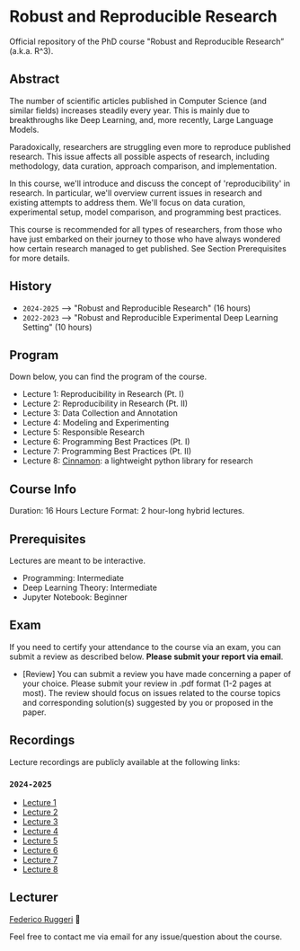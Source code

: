 # ****Robust and Reproducible Research****

Official repository of the PhD course "Robust and Reproducible Research” (a.k.a. R^3).

## Abstract

The number of scientific articles published in Computer Science (and similar fields) increases steadily every year.
This is mainly due to breakthroughs like Deep Learning, and, more recently, Large Language Models.

Paradoxically, researchers are struggling even more to reproduce published research.
This issue affects all possible aspects of research, including methodology, data curation, approach comparison, and implementation.

In this course, we'll introduce and discuss the concept of 'reproducibility' in research.
In particular, we'll overview current issues in research and existing attempts to address them.
We'll focus on data curation, experimental setup, model comparison, and programming best practices.

This course is recommended for all types of researchers, from those who have just embarked on their journey to those who have always wondered how certain research managed to get published. See Section Prerequisites for more details.

## History

- ``2024-2025`` --> "Robust and Reproducible Research" (16 hours)
- ``2022-2023`` --> "Robust and Reproducible Experimental Deep Learning Setting" (10 hours)

## Program

Down below, you can find the program of the course.

- Lecture 1: Reproducibility in Research (Pt. I)
- Lecture 2: Reproducibility in Research (Pt. II)
- Lecture 3: Data Collection and Annotation
- Lecture 4: Modeling and Experimenting
- Lecture 5: Responsible Research
- Lecture 6: Programming Best Practices (Pt. I)
- Lecture 7: Programming Best Practices (Pt. II)
- Lecture 8: [Cinnamon](https://github.com/nlp-unibo/cinnamon): a lightweight python library for research

## Course Info

Duration: 16 Hours
Lecture Format: 2 hour-long hybrid lectures.

## Prerequisites

Lectures are meant to be interactive.

- Programming: Intermediate
- Deep Learning Theory: Intermediate
- Jupyter Notebook: Beginner

## Exam

If you need to certify your attendance to the course via an exam, you can submit a review as described below. **Please submit your report via email**.
 
- [Review] You can submit a review you have made concerning a paper of your choice. Please submit your review in .pdf format (1-2 pages at most). The review should focus on issues related to the course topics and corresponding solution(s) suggested by you or proposed in the paper.

## Recordings

Lecture recordings are publicly available at the following links:

### ``2024-2025``

- [Lecture 1](https://zenodo.org/records/15622312)
- [Lecture 2](https://zenodo.org/records/15622333)
- [Lecture 3](https://zenodo.org/records/15622351)
- [Lecture 4](https://zenodo.org/records/15622404)
- [Lecture 5](https://zenodo.org/records/15622408)
- [Lecture 6](https://zenodo.org/records/15622426)
- [Lecture 7](https://zenodo.org/records/15622430)
- [Lecture 8](https://zenodo.org/records/15622441)

## Lecturer

[Federico Ruggeri](https://www.unibo.it/sitoweb/federico.ruggeri6) 🍻

Feel free to contact me via email for any issue/question about the course.
